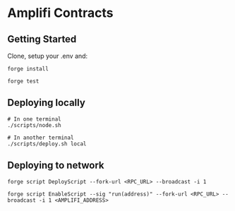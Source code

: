 # Amplifi Contracts

## Getting Started

Clone, setup your .env and:
```
forge install

forge test
```

## Deploying locally
```
# In one terminal
./scripts/node.sh

# In another terminal
./scripts/deploy.sh local
```

## Deploying to network

```
forge script DeployScript --fork-url <RPC_URL> --broadcast -i 1

forge script EnableScript --sig "run(address)" --fork-url <RPC_URL> --broadcast -i 1 <AMPLIFI_ADDRESS>
```